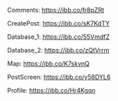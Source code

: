 Comments: https://ibb.co/fr8pZRt

CreatePost: https://ibb.co/sK7KdTY

Database_1: https://ibb.co/55VmdfZ

Database_2: https://ibb.co/zQtVrrm

Map: https://ibb.co/K7skvnQ

PostScreen: https://ibb.co/y58DYL6


Profile: https://ibb.co/Hr4Kgqn

